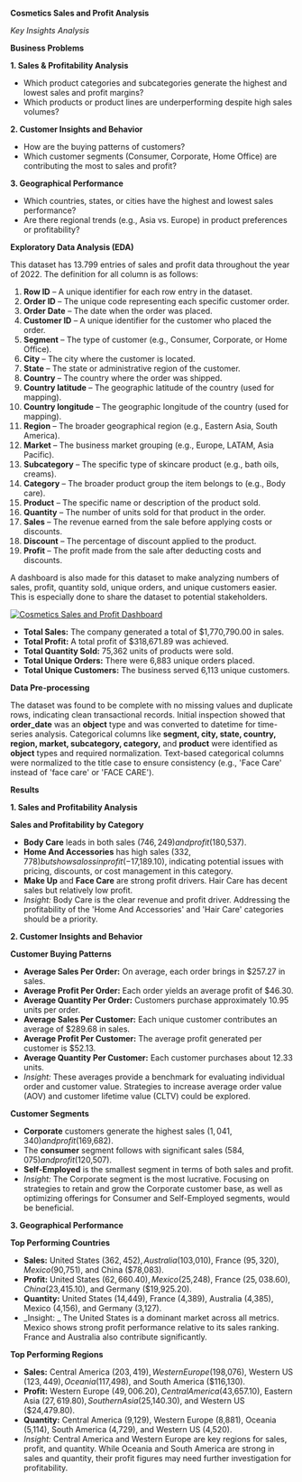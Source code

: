 **Cosmetics Sales and Profit Analysis**

_Key Insights Analysis_

**Business Problems**

**1. Sales & Profitability Analysis**

- Which product categories and subcategories generate the highest and lowest sales and profit margins?
- Which products or product lines are underperforming despite high sales volumes?

**2. Customer Insights and Behavior**

- How are the buying patterns of customers?
- Which customer segments (Consumer, Corporate, Home Office) are contributing the most to sales and profit?

**3. Geographical Performance**

- Which countries, states, or cities have the highest and lowest sales performance?
- Are there regional trends (e.g., Asia vs. Europe) in product preferences or profitability?

**Exploratory Data Analysis (EDA)**

This dataset has 13.799 entries of sales and profit data throughout the year of 2022. The definition for all column is as follows:
1. **Row ID** – A unique identifier for each row entry in the dataset.
2. **Order ID** – The unique code representing each specific customer order.
3. **Order Date** – The date when the order was placed.
4. **Customer ID** – A unique identifier for the customer who placed the order.
5. **Segment** – The type of customer (e.g., Consumer, Corporate, or Home Office).
6. **City** – The city where the customer is located.
7. **State** – The state or administrative region of the customer.
8. **Country** – The country where the order was shipped.
9. **Country latitude** – The geographic latitude of the country (used for mapping).
10. **Country longitude** – The geographic longitude of the country (used for mapping).
11. **Region** – The broader geographical region (e.g., Eastern Asia, South America).
12. **Market** – The business market grouping (e.g., Europe, LATAM, Asia Pacific).
13. **Subcategory** – The specific type of skincare product (e.g., bath oils, creams).
14. **Category** – The broader product group the item belongs to (e.g., Body care).
15. **Product** – The specific name or description of the product sold.
16. **Quantity** – The number of units sold for that product in the order.
17. **Sales** – The revenue earned from the sale before applying costs or discounts.
18. **Discount** – The percentage of discount applied to the product.
19. **Profit** – The profit made from the sale after deducting costs and discounts.

A dashboard is also made for this dataset to make analyzing numbers of sales, profit, quantity sold, unique orders, and unique customers easier. This is especially done to share the dataset to potential stakeholders.

[![Cosmetics Sales and Profit Dashboard](https://public.tableau.com/static/images/Co/CosmeticsSalesandProfit/Dashboard/1.png)](https://public.tableau.com/app/profile/yuna.sinaga/viz/CosmeticsSalesandProfit/Dashboard)

- **Total Sales:** The company generated a total of $1,770,790.00 in sales.
- **Total Profit:** A total profit of $318,671.89 was achieved.
- **Total Quantity Sold:** 75,362 units of products were sold.
- **Total Unique Orders:** There were 6,883 unique orders placed.
- **Total Unique Customers:** The business served 6,113 unique customers.

**Data Pre-processing**

The dataset was found to be complete with no missing values and duplicate rows, indicating clean transactional records. Initial inspection showed that **order_date** was an **object** type and was converted to datetime for time-series analysis. Categorical columns like **segment, city, state, country, region, market, subcategory, category,** and **product** were identified as **object** types and required normalization. Text-based categorical columns were normalized to the title case to ensure consistency (e.g., 'Face Care' instead of 'face care' or 'FACE CARE').

**Results**

**1. Sales and Profitability Analysis**

**Sales and Profitability by Category**
 
- **Body Care** leads in both sales ($746,249) and profit ($180,537).
- **Home And Accessories** has high sales ($332,778) but shows a loss in profit (-$17,189.10), indicating potential issues with pricing, discounts, or cost management in this category.
- **Make Up** and **Face Care** are strong profit drivers. Hair Care has decent sales but relatively low profit.
- _Insight:_ Body Care is the clear revenue and profit driver. Addressing the profitability of the 'Home And Accessories' and 'Hair Care' categories should be a priority.

**2. Customer Insights and Behavior**
  
**Customer Buying Patterns**

- **Average Sales Per Order:** On average, each order brings in $257.27 in sales.
- **Average Profit Per Order:** Each order yields an average profit of $46.30.
- **Average Quantity Per Order:** Customers purchase approximately 10.95 units per order.
- **Average Sales Per Customer:** Each unique customer contributes an average of $289.68 in sales.
- **Average Profit Per Customer:** The average profit generated per customer is $52.13.
- **Average Quantity Per Customer:** Each customer purchases about 12.33 units.
- _Insight:_ These averages provide a benchmark for evaluating individual order and customer value. Strategies to increase average order value (AOV) and customer lifetime value (CLTV) could be explored.

**Customer Segments**

- **Corporate** customers generate the highest sales ($1,041,340) and profit ($169,682).
- The **consumer** segment follows with significant sales ($584,075) and profit ($120,507).
- **Self-Employed** is the smallest segment in terms of both sales and profit.
- _Insight:_ The Corporate segment is the most lucrative. Focusing on strategies to retain and grow the Corporate customer base, as well as optimizing offerings for Consumer and Self-Employed segments, would be beneficial.

**3. Geographical Performance**
  
**Top Performing Countries**

- **Sales:** United States ($362,452), Australia ($103,010), France ($95,320), Mexico ($90,751), and China ($78,083).
- **Profit:** United States ($62,660.40), Mexico ($25,248), France ($25,038.60), China ($23,415.10), and Germany ($19,925.20).
- **Quantity:** United States (14,449), France (4,389), Australia (4,385), Mexico (4,156), and Germany (3,127).
- _Insight: _ The United States is a dominant market across all metrics. Mexico shows strong profit performance relative to its sales ranking. France and Australia also contribute significantly.

**Top Performing Regions**

- **Sales:** Central America ($203,419), Western Europe ($198,076), Western US ($123,449), Oceania ($117,498), and South America ($116,130).
- **Profit:** Western Europe ($49,006.20), Central America ($43,657.10), Eastern Asia ($27,619.80), Southern Asia ($25,140.30), and Western US ($24,479.80).
- **Quantity:** Central America (9,129), Western Europe (8,881), Oceania (5,114), South America (4,729), and Western US (4,520).
- _Insight:_ Central America and Western Europe are key regions for sales, profit, and quantity. While Oceania and South America are strong in sales and quantity, their profit figures may need further investigation for profitability.
